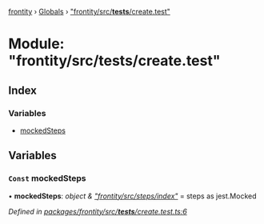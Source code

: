 [frontity](../README.md) › [Globals](../globals.md) › ["frontity/src/__tests__/create.test"](_frontity_src___tests___create_test_.md)

# Module: "frontity/src/__tests__/create.test"

## Index

### Variables

* [mockedSteps](_frontity_src___tests___create_test_.md#const-mockedsteps)

## Variables

### `Const` mockedSteps

• **mockedSteps**: *object & ["frontity/src/steps/index"](_frontity_src_steps_index_.md)* = steps as jest.Mocked<typeof steps>

*Defined in [packages/frontity/src/__tests__/create.test.ts:6](https://github.com/frontity/frontity/blob/eb6bfe49/packages/frontity/src/__tests__/create.test.ts#L6)*
